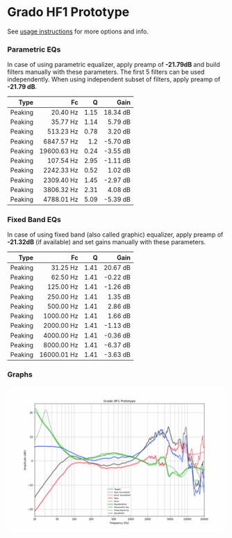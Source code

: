 # Grado HF1 Prototype
See [usage instructions](https://github.com/jaakkopasanen/AutoEq#usage) for more options and info.

### Parametric EQs
In case of using parametric equalizer, apply preamp of **-21.79dB** and build filters manually
with these parameters. The first 5 filters can be used independently.
When using independent subset of filters, apply preamp of **-21.79 dB**.

| Type    | Fc          |    Q | Gain     |
|--------:|------------:|-----:|---------:|
| Peaking | 20.40 Hz    | 1.15 | 18.34 dB |
| Peaking | 35.77 Hz    | 1.14 | 5.79 dB  |
| Peaking | 513.23 Hz   | 0.78 | 3.20 dB  |
| Peaking | 6847.57 Hz  | 1.2  | -5.70 dB |
| Peaking | 19600.63 Hz | 0.24 | -3.55 dB |
| Peaking | 107.54 Hz   | 2.95 | -1.11 dB |
| Peaking | 2242.33 Hz  | 0.52 | 1.02 dB  |
| Peaking | 2309.40 Hz  | 1.45 | -2.97 dB |
| Peaking | 3806.32 Hz  | 2.31 | 4.08 dB  |
| Peaking | 4788.01 Hz  | 5.09 | -5.39 dB |

### Fixed Band EQs
In case of using fixed band (also called graphic) equalizer, apply preamp of **-21.32dB**
(if available) and set gains manually with these parameters.

| Type    | Fc          |    Q | Gain     |
|--------:|------------:|-----:|---------:|
| Peaking | 31.25 Hz    | 1.41 | 20.67 dB |
| Peaking | 62.50 Hz    | 1.41 | -0.22 dB |
| Peaking | 125.00 Hz   | 1.41 | -1.26 dB |
| Peaking | 250.00 Hz   | 1.41 | 1.35 dB  |
| Peaking | 500.00 Hz   | 1.41 | 2.86 dB  |
| Peaking | 1000.00 Hz  | 1.41 | 1.66 dB  |
| Peaking | 2000.00 Hz  | 1.41 | -1.13 dB |
| Peaking | 4000.00 Hz  | 1.41 | -0.36 dB |
| Peaking | 8000.00 Hz  | 1.41 | -6.37 dB |
| Peaking | 16000.01 Hz | 1.41 | -3.63 dB |

### Graphs
![](./Grado%20HF1%20Prototype.png)